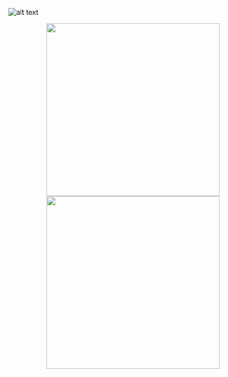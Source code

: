 ![alt text](https://imgur.com/a/kMJD6dd)
<p align="center">
  <img src="https://imgur.com/a/kMJD6dd" width="350"/>
  <img src="https://imgur.com/a/kMJD6dd" width="350"/>
</p>
